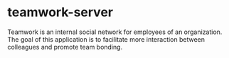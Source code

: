 # teamwork-server
Teamwork is an internal social network for employees of an organization. The goal of this application is to facilitate more interaction between colleagues and promote team bonding.
